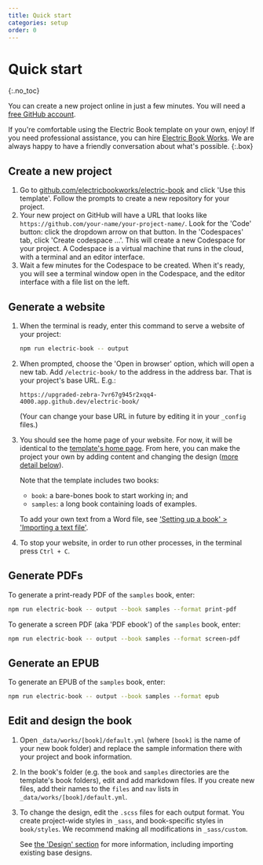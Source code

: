 ```yaml
---
title: Quick start
categories: setup
order: 0
---
```


# Quick start
{:.no_toc}

You can create a new project online in just a few minutes. You will need a [free GitHub account](https://github.com/signup).

If you're comfortable using the Electric Book template on your own, enjoy! If you need professional assistance, you can hire [Electric Book Works](https://electricbookworks.com). We are always happy to have a friendly conversation about what's possible.
{:.box}

## Create a new project

1. Go to [github.com/electricbookworks/electric-book](https://github.com/electricbookworks/electric-book/) and click 'Use this template'. Follow the prompts to create a new repository for your project.
2. Your new project on GitHub will have a URL that looks like `https://github.com/your-name/your-project-name/`. Look for the 'Code' button: click the dropdown arrow on that button. In the 'Codespaces' tab, click 'Create codespace …'. This will create a new Codespace for your project. A Codespace is a virtual machine that runs in the cloud, with a terminal and an editor interface.
3. Wait a few minutes for the Codespace to be created. When it's ready, you will see a terminal window open in the Codespace, and the editor interface with a file list on the left.

## Generate a website

1. When the terminal is ready, enter this command to serve a website of your project:

   ```sh
   npm run electric-book -- output
   ```

2. When prompted, choose the 'Open in browser' option, which will open a new tab. Add `/electric-book/` to the address in the address bar. That is your project's base URL. E.g.:

   ```
   https://upgraded-zebra-7vr67g945r2xqq4-4000.app.github.dev/electric-book/
   ```

   (Your can change your base URL in future by editing it in your `_config` files.)

3. You should see the home page of your website. For now, it will be identical to the [template's home page](https://electricbookworks.github.io/electric-book/). From here, you can make the project your own by adding content and changing the design ([more detail below](#edit-and-design-the-book)).

   Note that the template includes two books:

   - `book`: a bare-bones book to start working in; and
   - `samples`: a long book containing loads of examples.

   To add your own text from a Word file, see ['Setting up a book' > 'Importing a text file'](setting-up-a-book.html#importing-a-text-file).

4. To stop your website, in order to run other processes, in the terminal press `Ctrl + C`.

## Generate PDFs

To generate a print-ready PDF of the `samples` book, enter:

```sh
npm run electric-book -- output --book samples --format print-pdf
```

To generate a screen PDF (aka 'PDF ebook') of the `samples` book, enter:

```sh
npm run electric-book -- output --book samples --format screen-pdf
```

## Generate an EPUB

To generate an EPUB of the `samples` book, enter:

```sh
npm run electric-book -- output --book samples --format epub
```

## Edit and design the book

1. Open `_data/works/[book]/default.yml` (where `[book]` is the name of your new book folder) and replace the sample information there with your project and book information.

2. In the book's folder (e.g. the `book` and `samples` directories are the template's book folders), edit and add markdown files. If you create new files, add their names to the `files` and `nav` lists in `_data/works/[book]/default.yml`.

3. To change the design, edit the `.scss` files for each output format. You create project-wide styles in `_sass`, and book-specific styles in `book/styles`. We recommend making all modifications in `_sass/custom`.

   See [the 'Design' section](../layout/design.html) for more information, including importing existing base designs.
